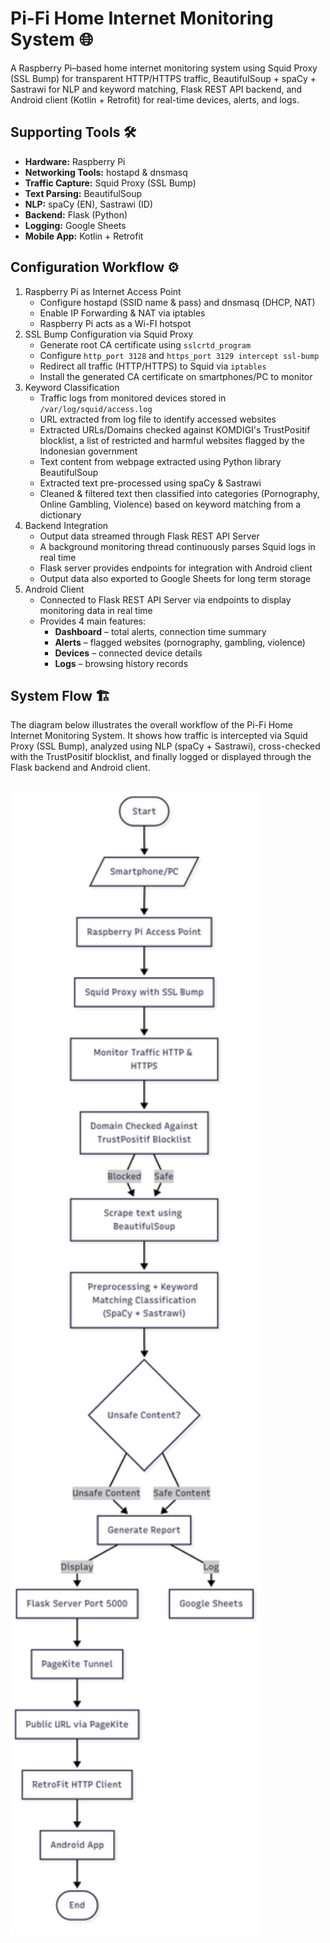# Pi-Fi Home Internet Monitoring System 🌐
A Raspberry Pi–based home internet monitoring system using Squid Proxy (SSL Bump) for transparent HTTP/HTTPS traffic, BeautifulSoup + spaCy + Sastrawi for NLP and keyword matching, Flask REST API backend, and Android client (Kotlin + Retrofit) for real-time devices, alerts, and logs.
## Supporting Tools 🛠️
- **Hardware:** Raspberry Pi
- **Networking Tools:** hostapd & dnsmasq
- **Traffic Capture:** Squid Proxy (SSL Bump)  
- **Text Parsing:** BeautifulSoup  
- **NLP:** spaCy (EN), Sastrawi (ID)  
- **Backend:** Flask (Python)
- **Logging:** Google Sheets
- **Mobile App:** Kotlin + Retrofit  
## Configuration Workflow ⚙️
1. Raspberry Pi as Internet Access Point
   - Configure hostapd (SSID name & pass) and dnsmasq (DHCP, NAT)
   - Enable IP Forwarding & NAT via iptables
   - Raspberry Pi acts as a Wi-FI hotspot
2. SSL Bump Configuration via Squid Proxy
   - Generate root CA certificate using `sslcrtd_program`
   - Configure `http_port 3128` and `https_port 3129 intercept ssl-bump`
   - Redirect all traffic (HTTP/HTTPS) to Squid via `iptables` 
   - Install the generated CA certificate on smartphones/PC to monitor
3. Keyword Classification
   - Traffic logs from monitored devices stored in `/var/log/squid/access.log`
   - URL extracted from log file to identify accessed websites
   - Extracted URLs/Domains checked against KOMDIGI's TrustPositif blocklist, a list of restricted and harmful websites flagged by the Indonesian government
   - Text content from webpage extracted using Python library BeautifulSoup
   - Extracted text pre-processed using spaCy & Sastrawi
   - Cleaned & filtered text then classified into categories (Pornography, Online Gambling, Violence) based on keyword matching from a dictionary
4. Backend Integration
   - Output data streamed through Flask REST API Server
   - A background monitoring thread continuously parses Squid logs in real time
   - Flask server provides endpoints for integration with Android client
   - Output data also exported to Google Sheets for long term storage
5. Android Client
   - Connected to Flask REST API Server via endpoints to display monitoring data in real time
   - Provides 4 main features:
     - **Dashboard** – total alerts, connection time summary  
     - **Alerts** – flagged websites (pornography, gambling, violence)  
     - **Devices** – connected device details  
     - **Logs** – browsing history records  
## System Flow 🏗️
The diagram below illustrates the overall workflow of the Pi-Fi Home Internet Monitoring System.
It shows how traffic is intercepted via Squid Proxy (SSL Bump), analyzed using NLP (spaCy + Sastrawi), cross-checked with the TrustPositif blocklist, and finally logged or displayed through the Flask backend and Android client.

<br>

<img src = "images/System Flow.png" width = 400>
